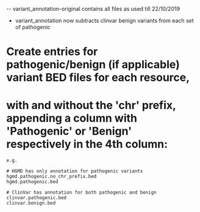 -- variant_annotation-original contains all files as used till 22/10/2019
- variant_annotation now subtracts clinvar benign variants from each set of pathogenic


# Create entries for pathogenic/benign (if applicable) variant BED files for each resource, 
# with and without the 'chr' prefix, appending a column with 'Pathogenic' or 'Benign' respectively in the 4th column:

```
e.g.

# HGMD has only annotation for pathogenic variants
hgmd.pathogenic.no_chr_prefix.bed
hgmd.pathogenic.bed

# ClinVar has annotation for both pathogenic and benign
clinvar.pathogenic.bed
clinvar.benign.bed
```
